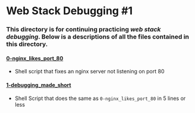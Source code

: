 # Web Stack Debugging #1
### This directory is for continuing practicing _web stack debugging_. Below is a descriptions of all the files contained in this directory.

#### [0-nginx_likes_port_80](./0-nginx_likes_port_80)
* Shell script that fixes an nginx server not listening on port 80

#### [1-debugging_made_short](./1-debugging_made_short)
* Shell Script that does the same as `0-nginx_likes_port_80` in 5 lines or less
